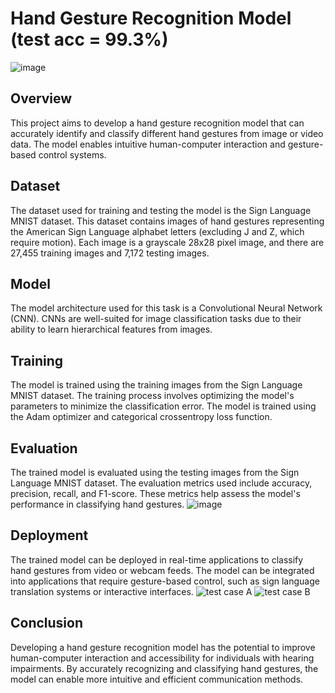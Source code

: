 # Hand Gesture Recognition Model (test acc = 99.3%)
![image](https://github.com/SaadElDine/PRODIGY_ML_04/assets/113860522/16b7efda-2301-4bfb-b390-a141a80c181f)

## Overview
This project aims to develop a hand gesture recognition model that can accurately identify and classify different hand gestures from image or video data. The model enables intuitive human-computer interaction and gesture-based control systems.

## Dataset
The dataset used for training and testing the model is the Sign Language MNIST dataset. This dataset contains images of hand gestures representing the American Sign Language alphabet letters (excluding J and Z, which require motion). Each image is a grayscale 28x28 pixel image, and there are 27,455 training images and 7,172 testing images.

## Model
The model architecture used for this task is a Convolutional Neural Network (CNN). CNNs are well-suited for image classification tasks due to their ability to learn hierarchical features from images.

## Training
The model is trained using the training images from the Sign Language MNIST dataset. The training process involves optimizing the model's parameters to minimize the classification error. The model is trained using the Adam optimizer and categorical crossentropy loss function.

## Evaluation
The trained model is evaluated using the testing images from the Sign Language MNIST dataset. The evaluation metrics used include accuracy, precision, recall, and F1-score. These metrics help assess the model's performance in classifying hand gestures.
![image](https://github.com/SaadElDine/PRODIGY_ML_04/assets/113860522/0fb54710-7c8e-401b-823d-cda009112950)

## Deployment
The trained model can be deployed in real-time applications to classify hand gestures from video or webcam feeds. The model can be integrated into applications that require gesture-based control, such as sign language translation systems or interactive interfaces.
![test case A](https://github.com/SaadElDine/PRODIGY_ML_04/assets/113860522/20ba8774-b301-4d4f-9de4-2bc41d66b7ea)
![test case B](https://github.com/SaadElDine/PRODIGY_ML_04/assets/113860522/5fbe2958-cb5d-4bb8-9da0-2d8fbcbcf38f)


## Conclusion
Developing a hand gesture recognition model has the potential to improve human-computer interaction and accessibility for individuals with hearing impairments. By accurately recognizing and classifying hand gestures, the model can enable more intuitive and efficient communication methods.

